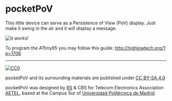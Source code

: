 # pocketPoV
This little device can serve as a Persistence of View (PoV) display. Just make it swing in the air and it will display a message.

![it works!](https://github.com/aetel/pocketPoV/blob/master/images/lightpainting.jpeg "pocketPoV")

To program the ATtiny85 you may follow this guide:
http://highlowtech.org/?p=1706

---
[![CC0](https://licensebuttons.net/l/by-sa/4.0/88x31.png)](https://creativecommons.org/licenses/by-sa/4.0/)

pocketPoV and its surrounding materials are published under [CC BY-SA 4.0](https://creativecommons.org/licenses/by-sa/4.0/)

pocketPoV was designed by [RS](https://github.com/rsre "RS") & CBS for Telecom Electronics Association [AETEL](http://aetel.io), based at the Campus Sur of [Universidad Politécnica de Madrid](http://upm.es).
